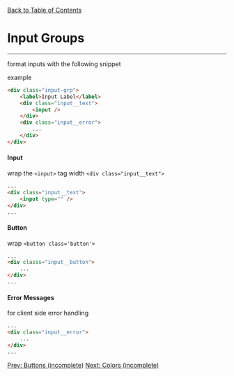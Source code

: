 [Back to Table of Contents](https://github.com/jkbicbic/XUI)

# Input Groups
----
format inputs with the following snippet

example
```HTML
<div class="input-grp">
    <label>Input Label</label>
    <div class="input__text">
        <input />
    </div>
    <div class="input__error">
        ...
    </div>
</div>
```

#### Input

wrap the `<input>` tag width `<div class="input__text">`

```HTML
...
<div class="input__text">
    <input type="" />
</div>
...
```

#### Button

wrap `<button class='button'>`

```HTML
...
<div classs="input__button">
    ...
</div>
...
```

#### Error Messages

for client side error handling

```HTML
...
<div class="input__error">
    ...
</div>
...
```

[Prev: Buttons (incomplete)](https://github.com/jkbicbic/XUI/blob/master/docs/Buttons.md#Buttons) [Next: Colors (incomplete)](https://github.com/jkbicbic/XUI/blob/master/docs/Colors.md#Colors)
